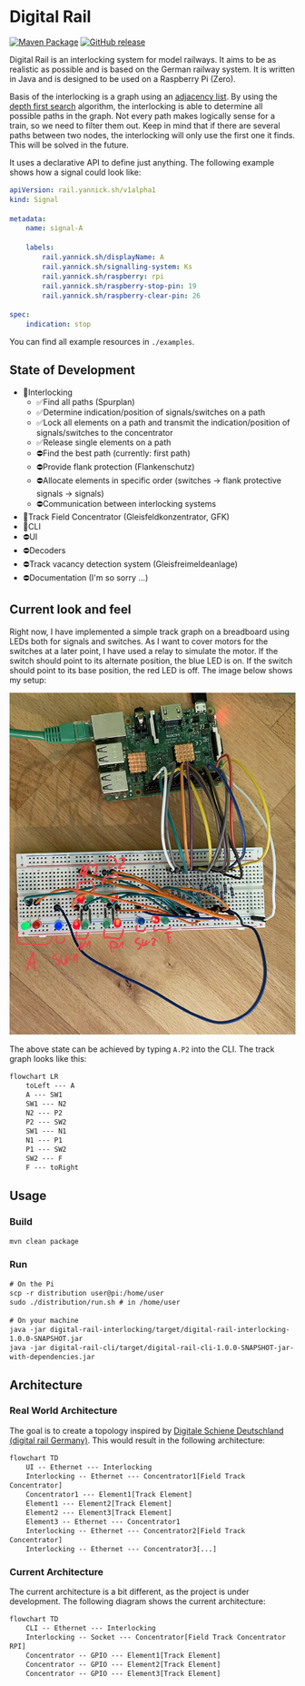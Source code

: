 # Digital Rail

[![Maven Package](https://github.com/yannickkirschen/digital-rail/actions/workflows/maven-package.yml/badge.svg)](https://github.com/yannickkirschen/digital-rail/actions/workflows/maven-package.yml)
[![GitHub release](https://img.shields.io/github/release/yannickkirschen/digital-rail.svg)](https://github.com/yannickkirschen/digital-rail/releases/)

Digital Rail is an interlocking system for model railways. It aims to be as
realistic as possible and is based on the German railway system. It is written
in Java and is designed to be used on a Raspberry Pi (Zero).

Basis of the interlocking is a graph using
an [adjacency list](https://en.wikipedia.org/wiki/Adjacency_list). By using
the [depth first search](https://en.wikipedia.org/wiki/Depth-first_search)
algorithm, the interlocking is able to determine all possible paths in the
graph. Not every path makes logically sense for a train, so we need to filter
them out. Keep in mind that if there are several paths between two nodes, the
interlocking will only use the first one it finds. This will be solved in the
future.

It uses a declarative API to define just anything. The following example shows
how a signal could look like:

```yaml
apiVersion: rail.yannick.sh/v1alpha1
kind: Signal

metadata:
    name: signal-A

    labels:
        rail.yannick.sh/displayName: A
        rail.yannick.sh/signalling-system: Ks
        rail.yannick.sh/raspberry: rpi
        rail.yannick.sh/raspberry-stop-pin: 19
        rail.yannick.sh/raspberry-clear-pin: 26

spec:
    indication: stop
```

You can find all example resources in `./examples`.

## State of Development

- 🚧Interlocking
    - ✅Find all paths (Spurplan)
    - ✅Determine indication/position of signals/switches on a path
    - ✅Lock all elements on a path and transmit the indication/position of
      signals/switches to the concentrator
    - ✅Release single elements on a path
    - ⛔Find the best path (currently: first path)
    - ⛔️Provide flank protection (Flankenschutz)
    - ⛔Allocate elements in specific order (switches -> flank protective
      signals -> signals)
    - ⛔️Communication between interlocking systems
- 🚧Track Field Concentrator (Gleisfeldkonzentrator, GFK)
- 🚧CLI
- ⛔️UI
- ⛔️Decoders
- ⛔️Track vacancy detection system (Gleisfreimeldeanlage)
- ⛔Documentation (I'm so sorry ...)

## Current look and feel

Right now, I have implemented a simple track graph on a breadboard using LEDs
both for signals and switches. As I want to cover motors for the switches at a
later point, I have used a relay to simulate the motor. If the switch should
point to its alternate position, the blue LED is on. If the switch should point
to its base position, the red LED is off. The image below shows my setup:

![Breadboard](./docs/breadboard.jpg)

The above state can be achieved by typing `A.P2` into the CLI. The track graph
looks like this:

```mermaid
flowchart LR
    toLeft --- A
    A --- SW1
    SW1 --- N2
    N2 --- P2
    P2 --- SW2
    SW1 --- N1
    N1 --- P1
    P1 --- SW2
    SW2 --- F
    F --- toRight
```

## Usage

### Build

```shell
mvn clean package
```

### Run

```shell
# On the Pi
scp -r distribution user@pi:/home/user
sudo ./distribution/run.sh # in /home/user

# On your machine
java -jar digital-rail-interlocking/target/digital-rail-interlocking-1.0.0-SNAPSHOT.jar
java -jar digital-rail-cli/target/digital-rail-cli-1.0.0-SNAPSHOT-jar-with-dependencies.jar
```

## Architecture

### Real World Architecture

The goal is to create a topology inspired
by [Digitale Schiene Deutschland (digital rail Germany)](https://digitale-schiene-deutschland.de/en).
This would result in the following architecture:

```mermaid
flowchart TD
    UI -- Ethernet --- Interlocking
    Interlocking -- Ethernet --- Concentrator1[Field Track Concentrator]
    Concentrator1 --- Element1[Track Element]
    Element1 --- Element2[Track Element]
    Element2 --- Element3[Track Element]
    Element3 -- Ethernet --- Concentrator1
    Interlocking -- Ethernet --- Concentrator2[Field Track Concentrator]
    Interlocking -- Ethernet --- Concentrator3[...]
```

### Current Architecture

The current architecture is a bit different, as the project is under
development.
The following diagram shows the current architecture:

```mermaid
flowchart TD
    CLI -- Ethernet --- Interlocking
    Interlocking -- Socket --- Concentrator[Field Track Concentrator RPI]
    Concentrator -- GPIO --- Element1[Track Element]
    Concentrator -- GPIO --- Element2[Track Element]
    Concentrator -- GPIO --- Element3[Track Element]
```
